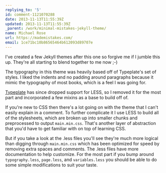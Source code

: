 ```yaml
---
replying_to: '5'
id: comment-1121070288
date: 2013-11-13T11:55:39Z
updated: 2013-11-13T11:55:39Z
_parent: /work/minimal-mistakes-jekyll-theme/
name: Michael Rose
url: https://mademistakes.com/
email: 1ce71bc10b86565464b612093d89707e
---
```


I've created a few Jekyll themes after this one so forgive me if I jumble
this up. They're all starting to blend together to me now ;-)

The typography
in this theme was heavily based off of Typeplate's set of styles. I liked the indents
and no padding around paragraphs because it mimic the typography of most books,
which is a feel I was going for.

[Typeplate](http://typeplate.com) has since dropped support for LESS, so I removed
it for the most part and incorporated a few mixins as a base to build off of.

If you're new to CSS then there's a lot going on with the theme that I can't easily
explain in a comment. To further complicate it I use LESS to build all of the stylesheets,
which are broken up into smaller chunks and preprocessed to output `main.min.css`.
That's another layer of abstraction that you'd have to get familiar with on top
of learning CSS.

But if you take a look at the .less files you'll see they're
much more logical than digging through `main.min.css` which has been optimized for
speed by removing extra spaces and comments. The .less files have more documentation
to help customize. For the most part if you bump around `typography.less`, `page.less`,
and `variables.less` you should be able to do some simple modifications to suit your
taste.
